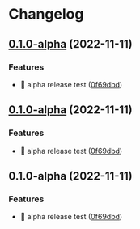 # Changelog

## [0.1.0-alpha](https://github.com/eiymba/ARCadia/compare/v0.1.0-alpha...v0.1.0-alpha) (2022-11-11)


### Features

* 🎸 alpha release test ([0f69dbd](https://github.com/eiymba/ARCadia/commit/0f69dbd7339b8c8428dfd40172af35ee68c8e5c2))

## [0.1.0-alpha](https://github.com/eiymba/ARCadia/compare/v0.1.0-alpha...v0.1.0-alpha) (2022-11-11)


### Features

* 🎸 alpha release test ([0f69dbd](https://github.com/eiymba/ARCadia/commit/0f69dbd7339b8c8428dfd40172af35ee68c8e5c2))

## 0.1.0-alpha (2022-11-11)


### Features

* 🎸 alpha release test ([0f69dbd](https://github.com/eiymba/ARCadia/commit/0f69dbd7339b8c8428dfd40172af35ee68c8e5c2))
